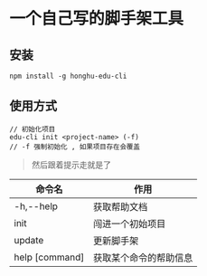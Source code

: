# 一个自己写的脚手架工具
## 安装
```shell
npm install -g honghu-edu-cli
```
## 使用方式
```shell
// 初始化项目
edu-cli init <project-name> (-f)
// -f 强制初始化 , 如果项目存在会覆盖
```

> 然后跟着提示走就是了

| 命令名                 | 作用          |
|---------------------|-------------|
| -h,--help           | 获取帮助文档      |
| init <project name> | 闯进一个初始项目    |
| update              | 更新脚手架       |
| help [command]      | 获取某个命令的帮助信息 |


